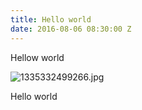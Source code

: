 ```yaml
---
title: Hello world
date: 2016-08-06 08:30:00 Z
---
```


Hellow world

![1335332499266.jpg](/uploads/1335332499266.jpg)

Hello world